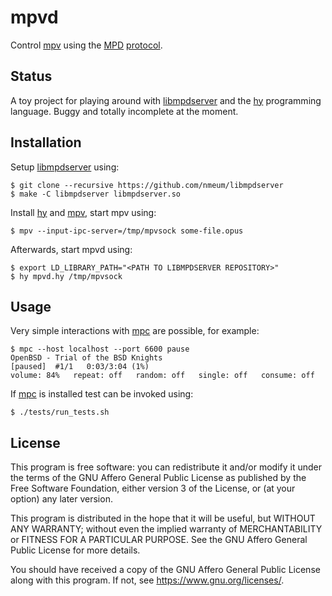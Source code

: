 # mpvd

Control [mpv][mpv homepage] using the [MPD][mpd homepage] [protocol][mpd protocol].

## Status

A toy project for playing around with [libmpdserver][libmpdserver github]
and the [hy][hy homepage] programming language. Buggy and totally
incomplete at the moment.

## Installation

Setup [libmpdserver][libmpdserver github] using:

	$ git clone --recursive https://github.com/nmeum/libmpdserver
	$ make -C libmpdserver libmpdserver.so

Install [hy][hy homepage] and [mpv][mpv homepage], start mpv using:

	$ mpv --input-ipc-server=/tmp/mpvsock some-file.opus

Afterwards, start mpvd using:

	$ export LD_LIBRARY_PATH="<PATH TO LIBMPDSERVER REPOSITORY>"
	$ hy mpvd.hy /tmp/mpvsock

## Usage

Very simple interactions with [mpc][mpc homepage] are possible, for example:

	$ mpc --host localhost --port 6600 pause
	OpenBSD - Trial of the BSD Knights
	[paused]  #1/1   0:03/3:04 (1%)
	volume: 84%   repeat: off   random: off   single: off   consume: off

If [mpc][mpc homepage] is installed test can be invoked using:

	$ ./tests/run_tests.sh

## License

This program is free software: you can redistribute it and/or modify it
under the terms of the GNU Affero General Public License as published by
the Free Software Foundation, either version 3 of the License, or (at
your option) any later version.

This program is distributed in the hope that it will be useful, but
WITHOUT ANY WARRANTY; without even the implied warranty of
MERCHANTABILITY or FITNESS FOR A PARTICULAR PURPOSE. See the GNU Affero
General Public License for more details.

You should have received a copy of the GNU Affero General Public License
along with this program. If not, see <https://www.gnu.org/licenses/>.

[mpv homepage]: https://mpv.io/
[mpd homepage]: https://musicpd.org/
[mpd protocol]: https://musicpd.org/doc/html/protocol.html
[libmpdserver github]: https://github.com/nmeum/libmpdserver
[hy homepage]: https://docs.hylang.org
[mpc homepage]: https://www.musicpd.org/clients/mpc/
